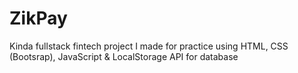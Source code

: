# ZikPay
Kinda fullstack fintech project I made for practice using HTML, CSS (Bootsrap), JavaScript &amp; LocalStorage API for database
